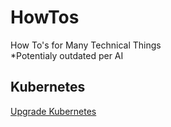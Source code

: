 # HowTos
How To's for Many Technical Things \
*Potentialy outdated per AI

## Kubernetes
[Upgrade Kubernetes](/Upgrade_Kubernetes.md)